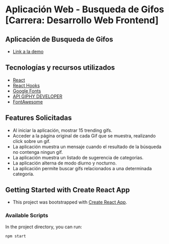 # Aplicación Web - Busqueda de Gifos [Carrera: Desarrollo Web Frontend]

## Aplicación de Busqueda de Gifos
* [Link a la demo](https://mariotorres94.github.io/ProyectoGifos-AcamicaSprint3/)

## Tecnologías y recursos utilizados 
* [React](https://reactjs.org/)
* [React Hooks](https://reactjs.org/docs/hooks-intro.html)
* [Google Fonts](https://fonts.google.com/)
* [API GIPHY DEVELOPER](https://developers.giphy.com/docs/api/endpoint#trending)
* [FontAwesome](https://fontawesome.com/)

## Features Solicitadas

* Al iniciar la aplicación, mostrar 15 trending gifs.
* Acceder a la página original de cada Gif que se muestra, realizando click sobre un gif.
* La aplicación muestra un mensaje cuando el resultado de la búsqueda no contenga ningun gif.
* La aplicación muestra un listado de sugerencia de categorias.
* La aplicación alterna de modo diurno y nocturno.
* La aplicación permite buscar gifs relacionados a una determinada categoría.

## Getting Started with Create React App
* This project was bootstrapped with [Create React App](https://github.com/facebook/create-react-app).

### Available Scripts
In the project directory, you can run:

`npm start`
